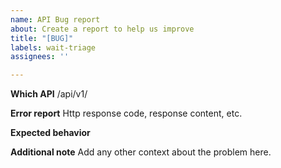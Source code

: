 ```yaml
---
name: API Bug report
about: Create a report to help us improve
title: "[BUG]"
labels: wait-triage
assignees: ''

---
```


**Which API**
/api/v1/

**Error report**
Http response code, response content, etc.

**Expected behavior**


**Additional note**
Add any other context about the problem here.
